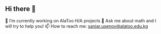 ## Hi there 👋

🔭 I’m currently working on AlaToo H/A projects
💬 Ask me about math and I will try to help you!
📫 How to reach me: sanjar.usenov@alatoo.edu.kg

<!--
**jarnovs/jarnovs** is a ✨ _special_ ✨ repository because its `README.md` (this file) appears on your GitHub profile.

Here are some ideas to get you started:

- 🔭 I’m currently working on ...
- 🌱 I’m currently learning ...
- 👯 I’m looking to collaborate on ...
- 🤔 I’m looking for help with ...
- 💬 Ask me about ...
- 📫 How to reach me: ...
- 😄 Pronouns: ...
- ⚡ Fun fact: ...
-->
